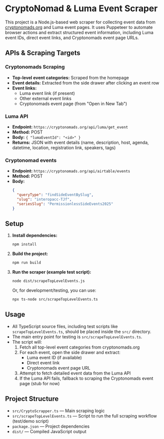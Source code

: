 # CryptoNomad & Luma Event Scraper

This project is a Node.js-based web scraper for collecting event data from [cryptonomads.org](https://cryptonomads.org) and Luma event pages. It uses Puppeteer to automate browser actions and extract structured event information, including Luma event IDs, direct event links, and Cryptonomads event page URLs.

## APIs & Scraping Targets

### Cryptonomads Scraping

- **Top-level event categories:** Scraped from the homepage
- **Event details:** Extracted from the side drawer after clicking an event row
- **Event links:**
  - Luma event link (if present)
  - Other external event links
  - Cryptonomads event page (from "Open in New Tab")

### Luma API

- **Endpoint:** `https://cryptonomads.org/api/luma/get_event`
- **Method:** POST
- **Body:** `{ "lumaEventId": "<id>" }`
- **Returns:** JSON with event details (name, description, host, agenda, datetime, location, registration link, speakers, tags)

### Cryptonomad events

- **Endpoint:** `https://cryptonomads.org/api/airtable/events`
- **Method:** POST
- **Body:**
  ```json
  {
    "queryType": "findSideEventBySlug",
    "slug": "interopacc-TJf",
    "seriesSlug": "PermissionlessSideEvents2025"
  }
  ```

## Setup

1. **Install dependencies:**
   ```bash
   npm install
   ```
2. **Build the project:**
   ```bash
   npm run build
   ```
3. **Run the scraper (example test script):**
   ```bash
   node dist/scrapeTopLevelEvents.js
   ```
   Or, for development/testing, you can use:
   ```bash
   npx ts-node src/scrapeTopLevelEvents.ts
   ```

## Usage

- All TypeScript source files, including test scripts like `scrapeTopLevelEvents.ts`, should be placed inside the `src/` directory.
- The main entry point for testing is `src/scrapeTopLevelEvents.ts`.
- The script will:
  1. Fetch all top-level event categories from cryptonomads.org
  2. For each event, open the side drawer and extract:
     - Luma event ID (if available)
     - Direct event link
     - Cryptonomads event page URL
  3. Attempt to fetch detailed event data from the Luma API
  4. If the Luma API fails, fallback to scraping the Cryptonomads event page (stub for now)

## Project Structure

- `src/CryptoScrapper.ts` — Main scraping logic
- `src/scrapeTopLevelEvents.ts` — Script to run the full scraping workflow (test/demo script)
- `package.json` — Project dependencies
- `dist/` — Compiled JavaScript output
